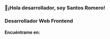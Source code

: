 ### 👋¡Hola desarrollador, soy Santos Romero!
### Desarrollador Web Frontend

#### Encuéntrame en:

[website]: https//twitter.com/xantosromero


<!--
**xantosromero/xantosromero** is a ✨ _special_ ✨ repository because its `README.md` (this file) appears on your GitHub profile.

Estoy mejorando mis habilidades en desarrollo web.

- 🔭 Ahora estoy aprendiendo en W3Schools
- 🌱 I’m currently learning ...
- 👯 I’m looking to collaborate on ...
- 🤔 I’m looking for help with ...
- 💬 Ask me about ...
- 📫 How to reach me: ...
- 😄 Pronouns: ...
- ⚡ Fun fact: ...
-->

